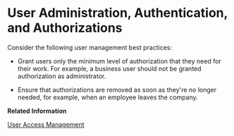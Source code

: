 <!-- loioabeebd87865c4145b96766a721a053e6 -->

# User Administration, Authentication, and Authorizations

Consider the following user management best practices:

-   Grant users only the minimum level of authorization that they need for their work. For example, a business user should not be granted authorization as administrator.

-   Ensure that authorizations are removed as soon as they're no longer needed, for example, when an employee leaves the company.


**Related Information**  


[User Access Management](../User-Management/user-access-management-d974847.md "You can control and grant access to task list templates, task lists, and tasks in SAP S/4HANA Cloud for advanced financial closing. By default, users don't have access to these objects.")


